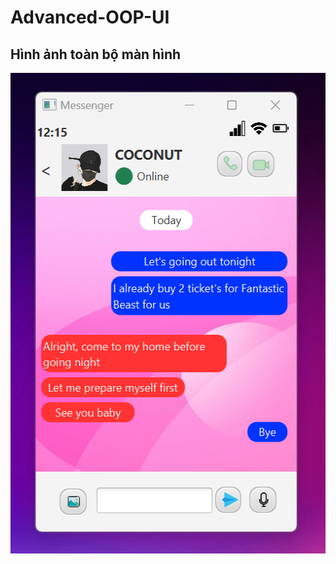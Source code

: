 ﻿# Advanced-OOP-UI
## Hình ảnh toàn bộ màn hình
<img src="UI/image/image.png" alt="example" style="width:513px; height:769px;">
